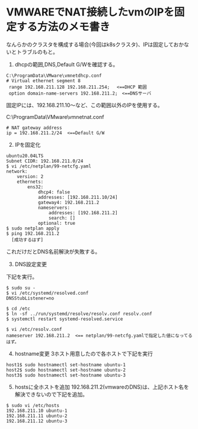 # VMWAREでNAT接続したvmのIPを固定する方法のメモ書き
なんらかのクラスタを構成する場合(今回はk8sクラスタ)、IPは固定しておかないとトラブルのもと。

1. dhcpの範囲,DNS,Default G/Wを確認する。
```
C:\ProgramData\VMware\vmnetdhcp.conf
# Virtual ethernet segment 8
 range 192.168.211.128 192.168.211.254; 　<==DHCP 範囲
 option domain-name-servers 192.168.211.2;　<==DNSサーバ
```
固定IPには、192.168.211.10～など、この範囲以外のIPを使用する。

C:\ProgramData\VMware\vmnetnat.conf
```
# NAT gateway address
ip = 192.168.211.2/24  <==Default G/W
```

2. IPを固定化
```
ubuntu20.04LTS
Subnet CIDR: 192.168.211.0/24
$ vi /etc/netplan/99-netcfg.yaml
network:
    version: 2
    ethernets:
        ens32:
            dhcp4: false
            addresses: [192.168.211.10/24]
            gateway4: 192.168.211.2
            nameservers:
                addresses: [192.168.211.2]
                search: []
            optional: true
$ sudo netplan apply
$ ping 192.168.211.2
  [成功するはず]
```
これだけだとDNS名前解決が失敗する。

3. DNS設定変更

下記を実行。
```
$ sudo su -
$ vi /etc/systemd/resolved.conf
DNSStubListener=no

$ cd /etc
$ ln -sf ../run/systemd/resolve/resolv.conf resolv.conf
$ systemctl restart systemd-resolved.service

$ vi /etc/resolv.conf
nameserver 192.168.211.2  <== netplan/99-netcfg.yamlで指定した値になってるはず。
```

4. hostname変更
3ホスト用意したので各ホストで下記を実行
```
host1$ sudo hostnamectl set-hostname ubuntu-1
host2$ sudo hostnamectl set-hostname ubuntu-2
host3$ sudo hostnamectl set-hostname ubuntu-3
```

5. hostsに全ホストを追加
192.168.211.2(vmwareのDNS)は、上記ホスト名を解決できないので下記を追加。
```
$ sudo vi /etc/hosts
192.168.211.10 ubuntu-1
192.168.211.11 ubuntu-2
192.168.211.12 ubuntu-3
```
